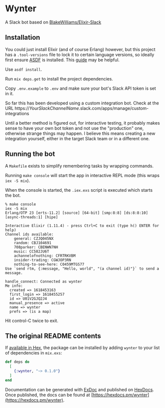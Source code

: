 # Wynter

A Slack bot based on [BlakeWilliams/Elixir-Slack](https://github.com/BlakeWilliams/Elixir-Slack)

## Installation

You could just install Elixir (and of course Erlang) however, but this project has
a `.tool-versions` file to lock it to certain language versions, so
ideally first ensure [ASDF](https://asdf-vm.com/#/) is installed.
This [guide](https://app.pluralsight.com/guides/installing-elixir-erlang-with-asdf) may be helpful. 

Use `asdf install`.

Run `mix deps.get` to install the project dependencies.

Copy `.env.example` to `.env` and make sure your bot's Slack API token is set in it.

So far this has been developed using a custom integration bot.
Check at the URL https://*YourSlackChannelName*.slack.com/apps/manage/custom-integrations

Until a better method is figured out, for interactive testing, it probably makes sense 
to have your own bot token and not use the "production" one, otherwise strange things may happen.
I believe this means creating a new integration yourself, either in the
target Slack team or in a different one.

## Running the bot

A `Makefile` exists to simplify remembering tasks by wrapping commands.

Running `make console` will start the app in interactive REPL mode (this wraps `iex -S mix`).

When the console is started, the `.iex.exs` script is executed which starts the bot.

```angular2html
% make console
iex -S mix
Erlang/OTP 23 [erts-11.2] [source] [64-bit] [smp:8:8] [ds:8:8:10] [async-threads:1] [hipe]

Interactive Elixir (1.11.4) - press Ctrl+C to exit (type h() ENTER for help)
Channel ids available:
    general: CZJQ045NX
    random: CBJ104691
    708parker: CBENWN7NH
    music: CC582JU6T
    achannelofnothing: CFRTRKVBM
    insider-trading: CGWJOP3RN
    nothing-to-see-here: C0459MTGS77
Use `send rtm, {:message, "Hello, world", "(a channel id)"}` to send a message.

handle_connect: Connected as wynter
Me info:
  created => 1618453163
  first_login => 1618455257
  id => U01V2GJQ2J4
  manual_presence => active
  name => wynter
  prefs => (is a map)
```

Hit control-C twice to exit.

## The original README contents

If [available in Hex](https://hex.pm/docs/publish), the package can be installed
by adding `wynter` to your list of dependencies in `mix.exs`:

```elixir
def deps do
  [
    {:wynter, "~> 0.1.0"}
  ]
end
```

Documentation can be generated with [ExDoc](https://github.com/elixir-lang/ex_doc)
and published on [HexDocs](https://hexdocs.pm). Once published, the docs can
be found at [https://hexdocs.pm/wynter](https://hexdocs.pm/wynter).

